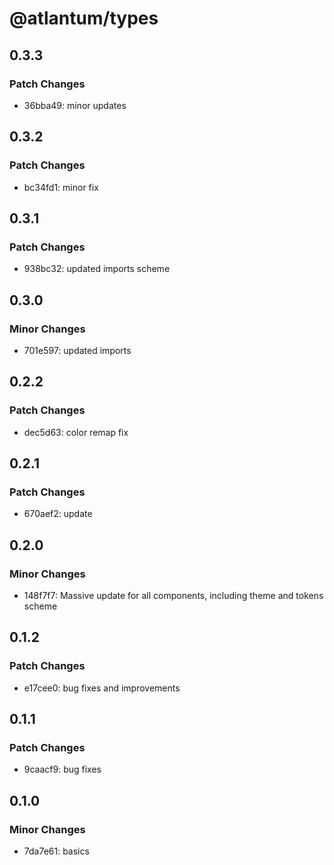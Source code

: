 # @atlantum/types

## 0.3.3

### Patch Changes

-   36bba49: minor updates

## 0.3.2

### Patch Changes

-   bc34fd1: minor fix

## 0.3.1

### Patch Changes

-   938bc32: updated imports scheme

## 0.3.0

### Minor Changes

-   701e597: updated imports

## 0.2.2

### Patch Changes

-   dec5d63: color remap fix

## 0.2.1

### Patch Changes

-   670aef2: update

## 0.2.0

### Minor Changes

-   148f7f7: Massive update for all components, including theme and tokens scheme

## 0.1.2

### Patch Changes

-   e17cee0: bug fixes and improvements

## 0.1.1

### Patch Changes

-   9caacf9: bug fixes

## 0.1.0

### Minor Changes

-   7da7e61: basics
